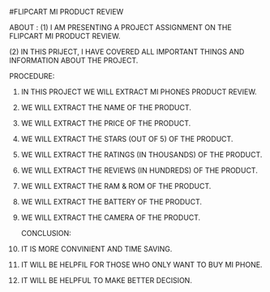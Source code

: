 #FLIPCART MI PRODUCT REVIEW 

 ABOUT :
(1) I AM PRESENTING A PROJECT ASSIGNMENT ON THE FLIPCART MI PRODUCT REVIEW.

(2) IN THIS PRIJECT, I HAVE COVERED ALL IMPORTANT THINGS AND INFORMATION ABOUT THE PROJECT.

PROCEDURE:
1. IN THIS PROJECT WE WILL EXTRACT MI PHONES PRODUCT REVIEW.
2. WE WILL EXTRACT THE NAME OF THE PRODUCT.
3. WE WILL EXTRACT THE PRICE OF THE PRODUCT.
4. WE WILL EXTRACT THE STARS (OUT OF 5) OF THE PRODUCT.
5. WE WILL EXTRACT THE RATINGS (IN THOUSANDS) OF THE PRODUCT.
6. WE WILL EXTRACT THE REVIEWS (IN HUNDREDS) OF THE PRODUCT.
7. WE WILL EXTRACT THE RAM & ROM OF THE PRODUCT.
8. WE WILL EXTRACT THE BATTERY OF THE PRODUCT.
9. WE WILL EXTRACT THE CAMERA OF THE PRODUCT.
     
     CONCLUSION:
1. IT IS MORE CONVINIENT AND TIME SAVING.
2. IT WILL BE HELPFIL FOR THOSE WHO ONLY WANT TO BUY MI PHONE.
3. IT WILL BE HELPFUL TO MAKE BETTER DECISION.     
